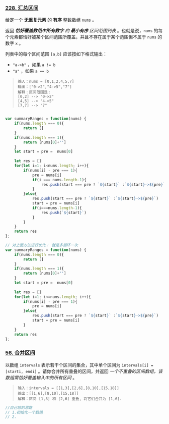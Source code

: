 ### [228. 汇总区间](https://leetcode.cn/problems/summary-ranges/)

给定一个  **无重复元素** 的 **有序** 整数数组 `nums` 。

返回 ***恰好覆盖数组中所有数字** 的 **最小有序** 区间范围列表* 。也就是说，`nums` 的每个元素都恰好被某个区间范围所覆盖，并且不存在属于某个范围但不属于 `nums` 的数字 `x` 。

列表中的每个区间范围 `[a,b]` 应该按如下格式输出：

- `"a->b"` ，如果 `a != b`
- `"a"` ，如果 `a == b`

> ```
> 输入：nums = [0,1,2,4,5,7]
> 输出：["0->2","4->5","7"]
> 解释：区间范围是：
> [0,2] --> "0->2"
> [4,5] --> "4->5"
> [7,7] --> "7"
> ```

````javascript

var summaryRanges = function(nums) {
    if(nums.length === 0){
        return []
    }
    if(nums.length === 1){
        return [nums[0]+'']
    }
    let start = pre =  nums[0]
    
    let res = []
    for(let i=1; i<nums.length; i++){
        if(nums[i] - pre === 1){
            pre = nums[i]
            if(i === nums.length-1){
                res.push(start === pre ? `${start}` :`${start}->${pre}`)
            }
        }else{
            res.push(start === pre ? `${start}` :`${start}->${pre}`)
            start = pre = nums[i]
            if(i===nums.length-1){
                res.push(`${start}`)
            }
        }
    }
    return res
};

// 对上面方法进行优化： 就是多循环一次
var summaryRanges = function(nums) {
    if(nums.length === 0){
        return []
    }
    if(nums.length === 1){
        return [nums[0]+'']
    }
    let start = pre =  nums[0]
    
    let res = []
    for(let i=1; i<=nums.length; i++){
        if(nums[i] - pre === 1){
            pre = nums[i]
        }else{
            res.push(start === pre ? `${start}` :`${start}->${pre}`)
            start = pre = nums[i]
        }
    }
    return res
};
````

### [56. 合并区间](https://leetcode.cn/problems/merge-intervals/)

以数组 `intervals` 表示若干个区间的集合，其中单个区间为 `intervals[i] = [starti, endi]` 。请你合并所有重叠的区间，并返回 *一个不重叠的区间数组，该数组需恰好覆盖输入中的所有区间* 。

> ```
> 输入：intervals = [[1,3],[2,6],[8,10],[15,18]]
> 输出：[[1,6],[8,10],[15,18]]
> 解释：区间 [1,3] 和 [2,6] 重叠, 将它们合并为 [1,6].
> ```

```JavaScript
//自己想的思路
// 1.初始化一个数组
// 2.
```

